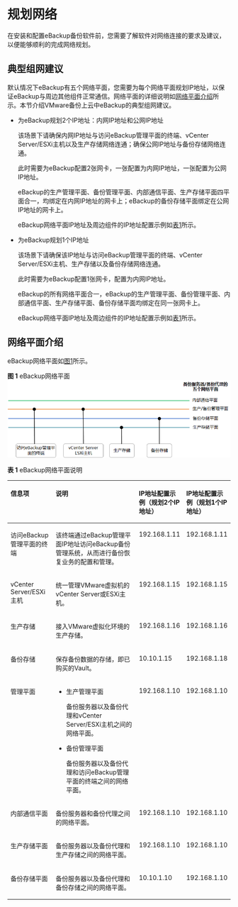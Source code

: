 # 规划网络<a name="cbr_03_0105"></a>

在安装和配置eBackup备份软件前，您需要了解软件对网络连接的要求及建议，以便能够顺利的完成网络规划。

## 典型组网建议<a name="zh-cn_topic_0000001213364024_section1776483063110"></a>

默认情况下eBackup有五个网络平面，您需要为每个网络平面规划IP地址，以保证eBackup与周边其他组件正常通信。网络平面的详细说明如[网络平面介绍](#zh-cn_topic_0000001213364024_section15264135783215)所示。本节介绍VMware备份上云中eBackup的典型组网建议。

-   为eBackup规划2个IP地址：内网IP地址和公网IP地址

    该场景下请确保内网IP地址与访问eBackup管理平面的终端、vCenter Server/ESXi主机以及生产存储网络连通；确保公网IP地址与备份存储网络连通。

    此时需要为eBackup配置2张网卡，一张配置为内网IP地址，一张配置为公网IP地址。

    eBackup的生产管理平面、备份管理平面、内部通信平面、生产存储平面四平面合一，均绑定在内网IP地址的网卡上；eBackup的备份存储平面绑定在公网IP地址的网卡上。

    eBackup网络平面IP地址及周边组件的IP地址配置示例如[表1](#zh-cn_topic_0000001213364024_d0e4780)所示。

-   为eBackup规划1个IP地址

    该场景下请确保该IP地址与访问eBackup管理平面的终端、vCenter Server/ESXi主机、生产存储以及备份存储网络连通。

    此时需要为eBackup配置1张网卡，配置为内网IP地址。

    eBackup的所有网络平面合一，eBackup的生产管理平面、备份管理平面、内部通信平面、生产存储平面、备份存储平面均绑定在同一张网卡上。

    eBackup网络平面IP地址及周边组件的IP地址配置示例如[表1](#zh-cn_topic_0000001213364024_d0e4780)所示。


## 网络平面介绍<a name="zh-cn_topic_0000001213364024_section15264135783215"></a>

eBackup网络平面如[图1](#zh-cn_topic_0000001213364024_fig9948824125418)所示。

**图 1**  eBackup网络平面<a name="zh-cn_topic_0000001213364024_fig9948824125418"></a>  
![](figures/eBackup网络平面.png "eBackup网络平面")

**表 1**  eBackup网络平面说明

<a name="zh-cn_topic_0000001213364024_d0e4780"></a>
<table><thead align="left"><tr id="zh-cn_topic_0000001213364024_row13863646"><th class="cellrowborder" valign="top" width="20.32%" id="mcps1.2.5.1.1"><p id="zh-cn_topic_0000001213364024_p49213574"><a name="zh-cn_topic_0000001213364024_p49213574"></a><a name="zh-cn_topic_0000001213364024_p49213574"></a>信息项</p>
</th>
<th class="cellrowborder" valign="top" width="37.82%" id="mcps1.2.5.1.2"><p id="zh-cn_topic_0000001213364024_p26876542"><a name="zh-cn_topic_0000001213364024_p26876542"></a><a name="zh-cn_topic_0000001213364024_p26876542"></a>说明</p>
</th>
<th class="cellrowborder" valign="top" width="20.820000000000004%" id="mcps1.2.5.1.3"><p id="zh-cn_topic_0000001213364024_p18883162405810"><a name="zh-cn_topic_0000001213364024_p18883162405810"></a><a name="zh-cn_topic_0000001213364024_p18883162405810"></a>IP地址配置示例（规划2个IP地址）</p>
</th>
<th class="cellrowborder" valign="top" width="21.040000000000003%" id="mcps1.2.5.1.4"><p id="zh-cn_topic_0000001213364024_p1569512231235"><a name="zh-cn_topic_0000001213364024_p1569512231235"></a><a name="zh-cn_topic_0000001213364024_p1569512231235"></a>IP地址配置示例（规划1个IP地址）</p>
</th>
</tr>
</thead>
<tbody><tr id="zh-cn_topic_0000001213364024_row29516270"><td class="cellrowborder" valign="top" width="20.32%" headers="mcps1.2.5.1.1 "><p id="zh-cn_topic_0000001213364024_p42007679"><a name="zh-cn_topic_0000001213364024_p42007679"></a><a name="zh-cn_topic_0000001213364024_p42007679"></a>访问eBackup管理平面的终端</p>
</td>
<td class="cellrowborder" valign="top" width="37.82%" headers="mcps1.2.5.1.2 "><p id="zh-cn_topic_0000001213364024_p043704095014"><a name="zh-cn_topic_0000001213364024_p043704095014"></a><a name="zh-cn_topic_0000001213364024_p043704095014"></a>该终端通过eBackup管理平面IP地址访问eBackup备份管理系统，从而进行备份恢复业务的配置和管理。</p>
</td>
<td class="cellrowborder" valign="top" width="20.820000000000004%" headers="mcps1.2.5.1.3 "><p id="zh-cn_topic_0000001213364024_p188312241584"><a name="zh-cn_topic_0000001213364024_p188312241584"></a><a name="zh-cn_topic_0000001213364024_p188312241584"></a>192.168.1.11</p>
</td>
<td class="cellrowborder" valign="top" width="21.040000000000003%" headers="mcps1.2.5.1.4 "><p id="zh-cn_topic_0000001213364024_p7340111545711"><a name="zh-cn_topic_0000001213364024_p7340111545711"></a><a name="zh-cn_topic_0000001213364024_p7340111545711"></a>192.168.1.11</p>
</td>
</tr>
<tr id="zh-cn_topic_0000001213364024_row66289362298"><td class="cellrowborder" valign="top" width="20.32%" headers="mcps1.2.5.1.1 "><p id="zh-cn_topic_0000001213364024_p762913682919"><a name="zh-cn_topic_0000001213364024_p762913682919"></a><a name="zh-cn_topic_0000001213364024_p762913682919"></a>vCenter Server/ESXi主机</p>
</td>
<td class="cellrowborder" valign="top" width="37.82%" headers="mcps1.2.5.1.2 "><p id="zh-cn_topic_0000001213364024_p662983617292"><a name="zh-cn_topic_0000001213364024_p662983617292"></a><a name="zh-cn_topic_0000001213364024_p662983617292"></a>统一管理VMware虚拟机的vCenter Server或ESXi主机。</p>
</td>
<td class="cellrowborder" valign="top" width="20.820000000000004%" headers="mcps1.2.5.1.3 "><p id="zh-cn_topic_0000001213364024_p17804125219562"><a name="zh-cn_topic_0000001213364024_p17804125219562"></a><a name="zh-cn_topic_0000001213364024_p17804125219562"></a>192.168.1.15</p>
</td>
<td class="cellrowborder" valign="top" width="21.040000000000003%" headers="mcps1.2.5.1.4 "><p id="zh-cn_topic_0000001213364024_p8340151510579"><a name="zh-cn_topic_0000001213364024_p8340151510579"></a><a name="zh-cn_topic_0000001213364024_p8340151510579"></a>192.168.1.15</p>
</td>
</tr>
<tr id="zh-cn_topic_0000001213364024_row63389730"><td class="cellrowborder" valign="top" width="20.32%" headers="mcps1.2.5.1.1 "><p id="zh-cn_topic_0000001213364024_p34294533"><a name="zh-cn_topic_0000001213364024_p34294533"></a><a name="zh-cn_topic_0000001213364024_p34294533"></a>生产存储</p>
</td>
<td class="cellrowborder" valign="top" width="37.82%" headers="mcps1.2.5.1.2 "><p id="zh-cn_topic_0000001213364024_p7390556205611"><a name="zh-cn_topic_0000001213364024_p7390556205611"></a><a name="zh-cn_topic_0000001213364024_p7390556205611"></a>接入VMware虚拟化环境的生产存储。</p>
</td>
<td class="cellrowborder" valign="top" width="20.820000000000004%" headers="mcps1.2.5.1.3 "><p id="zh-cn_topic_0000001213364024_p8755258145611"><a name="zh-cn_topic_0000001213364024_p8755258145611"></a><a name="zh-cn_topic_0000001213364024_p8755258145611"></a>192.168.1.16</p>
</td>
<td class="cellrowborder" valign="top" width="21.040000000000003%" headers="mcps1.2.5.1.4 "><p id="zh-cn_topic_0000001213364024_p14340111514576"><a name="zh-cn_topic_0000001213364024_p14340111514576"></a><a name="zh-cn_topic_0000001213364024_p14340111514576"></a>192.168.1.16</p>
</td>
</tr>
<tr id="zh-cn_topic_0000001213364024_row38435363"><td class="cellrowborder" valign="top" width="20.32%" headers="mcps1.2.5.1.1 "><p id="zh-cn_topic_0000001213364024_p26256728"><a name="zh-cn_topic_0000001213364024_p26256728"></a><a name="zh-cn_topic_0000001213364024_p26256728"></a>备份存储</p>
</td>
<td class="cellrowborder" valign="top" width="37.82%" headers="mcps1.2.5.1.2 "><p id="zh-cn_topic_0000001213364024_p46420246"><a name="zh-cn_topic_0000001213364024_p46420246"></a><a name="zh-cn_topic_0000001213364024_p46420246"></a>保存备份数据的存储，即已购买的Vault。</p>
</td>
<td class="cellrowborder" valign="top" width="20.820000000000004%" headers="mcps1.2.5.1.3 "><p id="zh-cn_topic_0000001213364024_p18883192413587"><a name="zh-cn_topic_0000001213364024_p18883192413587"></a><a name="zh-cn_topic_0000001213364024_p18883192413587"></a>10.10.1.15</p>
</td>
<td class="cellrowborder" valign="top" width="21.040000000000003%" headers="mcps1.2.5.1.4 "><p id="zh-cn_topic_0000001213364024_p1056015583587"><a name="zh-cn_topic_0000001213364024_p1056015583587"></a><a name="zh-cn_topic_0000001213364024_p1056015583587"></a>192.168.1.18</p>
</td>
</tr>
<tr id="zh-cn_topic_0000001213364024_row21079618"><td class="cellrowborder" valign="top" width="20.32%" headers="mcps1.2.5.1.1 "><p id="zh-cn_topic_0000001213364024_p29727458"><a name="zh-cn_topic_0000001213364024_p29727458"></a><a name="zh-cn_topic_0000001213364024_p29727458"></a>管理平面</p>
</td>
<td class="cellrowborder" valign="top" width="37.82%" headers="mcps1.2.5.1.2 "><a name="zh-cn_topic_0000001213364024_ul15349132591111"></a><a name="zh-cn_topic_0000001213364024_ul15349132591111"></a><ul id="zh-cn_topic_0000001213364024_ul15349132591111"><li>生产管理平面<p id="zh-cn_topic_0000001213364024_p1091183871114"><a name="zh-cn_topic_0000001213364024_p1091183871114"></a><a name="zh-cn_topic_0000001213364024_p1091183871114"></a>备份服务器以及备份代理和vCenter Server/ESXi主机之间的网络平面。</p>
</li><li>备份管理平面<p id="zh-cn_topic_0000001213364024_p019650111215"><a name="zh-cn_topic_0000001213364024_p019650111215"></a><a name="zh-cn_topic_0000001213364024_p019650111215"></a>备份服务器以及备份代理和访问eBackup管理平面的终端之间的网络平面。</p>
</li></ul>
</td>
<td class="cellrowborder" valign="top" width="20.820000000000004%" headers="mcps1.2.5.1.3 "><p id="zh-cn_topic_0000001213364024_p1188352414584"><a name="zh-cn_topic_0000001213364024_p1188352414584"></a><a name="zh-cn_topic_0000001213364024_p1188352414584"></a>192.168.1.10</p>
</td>
<td class="cellrowborder" valign="top" width="21.040000000000003%" headers="mcps1.2.5.1.4 "><p id="zh-cn_topic_0000001213364024_p155641029151"><a name="zh-cn_topic_0000001213364024_p155641029151"></a><a name="zh-cn_topic_0000001213364024_p155641029151"></a>192.168.1.10</p>
</td>
</tr>
<tr id="zh-cn_topic_0000001213364024_row23494191"><td class="cellrowborder" valign="top" width="20.32%" headers="mcps1.2.5.1.1 "><p id="zh-cn_topic_0000001213364024_p23981357"><a name="zh-cn_topic_0000001213364024_p23981357"></a><a name="zh-cn_topic_0000001213364024_p23981357"></a>内部通信平面</p>
</td>
<td class="cellrowborder" valign="top" width="37.82%" headers="mcps1.2.5.1.2 "><p id="zh-cn_topic_0000001213364024_p63441775"><a name="zh-cn_topic_0000001213364024_p63441775"></a><a name="zh-cn_topic_0000001213364024_p63441775"></a>备份服务器和备份代理之间的网络平面。</p>
</td>
<td class="cellrowborder" valign="top" width="20.820000000000004%" headers="mcps1.2.5.1.3 "><p id="zh-cn_topic_0000001213364024_p158831124205815"><a name="zh-cn_topic_0000001213364024_p158831124205815"></a><a name="zh-cn_topic_0000001213364024_p158831124205815"></a>192.168.1.10</p>
</td>
<td class="cellrowborder" valign="top" width="21.040000000000003%" headers="mcps1.2.5.1.4 "><p id="zh-cn_topic_0000001213364024_p856418291951"><a name="zh-cn_topic_0000001213364024_p856418291951"></a><a name="zh-cn_topic_0000001213364024_p856418291951"></a>192.168.1.10</p>
</td>
</tr>
<tr id="zh-cn_topic_0000001213364024_row11047249"><td class="cellrowborder" valign="top" width="20.32%" headers="mcps1.2.5.1.1 "><p id="zh-cn_topic_0000001213364024_p22412014"><a name="zh-cn_topic_0000001213364024_p22412014"></a><a name="zh-cn_topic_0000001213364024_p22412014"></a>生产存储平面</p>
</td>
<td class="cellrowborder" valign="top" width="37.82%" headers="mcps1.2.5.1.2 "><p id="zh-cn_topic_0000001213364024_p3433835"><a name="zh-cn_topic_0000001213364024_p3433835"></a><a name="zh-cn_topic_0000001213364024_p3433835"></a>备份服务器以及备份代理和生产存储之间的网络平面。</p>
</td>
<td class="cellrowborder" valign="top" width="20.820000000000004%" headers="mcps1.2.5.1.3 "><p id="zh-cn_topic_0000001213364024_p20884924165817"><a name="zh-cn_topic_0000001213364024_p20884924165817"></a><a name="zh-cn_topic_0000001213364024_p20884924165817"></a>192.168.1.10</p>
</td>
<td class="cellrowborder" valign="top" width="21.040000000000003%" headers="mcps1.2.5.1.4 "><p id="zh-cn_topic_0000001213364024_p456532910515"><a name="zh-cn_topic_0000001213364024_p456532910515"></a><a name="zh-cn_topic_0000001213364024_p456532910515"></a>192.168.1.10</p>
</td>
</tr>
<tr id="zh-cn_topic_0000001213364024_row1177912208498"><td class="cellrowborder" valign="top" width="20.32%" headers="mcps1.2.5.1.1 "><p id="zh-cn_topic_0000001213364024_p8780102013494"><a name="zh-cn_topic_0000001213364024_p8780102013494"></a><a name="zh-cn_topic_0000001213364024_p8780102013494"></a>备份存储平面</p>
</td>
<td class="cellrowborder" valign="top" width="37.82%" headers="mcps1.2.5.1.2 "><p id="zh-cn_topic_0000001213364024_p378072014494"><a name="zh-cn_topic_0000001213364024_p378072014494"></a><a name="zh-cn_topic_0000001213364024_p378072014494"></a>备份服务器以及备份代理和备份存储之间的网络平面。</p>
</td>
<td class="cellrowborder" valign="top" width="20.820000000000004%" headers="mcps1.2.5.1.3 "><p id="zh-cn_topic_0000001213364024_p78841124165813"><a name="zh-cn_topic_0000001213364024_p78841124165813"></a><a name="zh-cn_topic_0000001213364024_p78841124165813"></a>10.10.1.10</p>
</td>
<td class="cellrowborder" valign="top" width="21.040000000000003%" headers="mcps1.2.5.1.4 "><p id="zh-cn_topic_0000001213364024_p125651291353"><a name="zh-cn_topic_0000001213364024_p125651291353"></a><a name="zh-cn_topic_0000001213364024_p125651291353"></a>192.168.1.10</p>
</td>
</tr>
</tbody>
</table>

